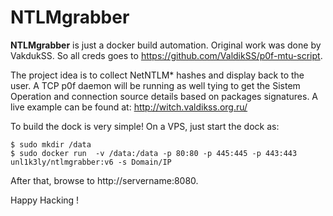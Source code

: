 # NTLMgrabber

**NTLMgrabber** is just a docker build automation. Original work was done by VakdukSS. So all creds goes to https://github.com/ValdikSS/p0f-mtu-script.

The project idea is to collect NetNTLM* hashes and display back to the user. A TCP p0f daemon will be running as well tying to get the Sistem Operation and connection source details based on packages signatures. A live example can be found at: http://witch.valdikss.org.ru/

To build the dock is very simple! On a VPS, just start the dock as:

 ```
 $ sudo mkdir /data
 $ sudo docker run  -v /data:/data -p 80:80 -p 445:445 -p 443:443  unl1k3ly/ntlmgrabber:v6 -s Domain/IP
 ```
 
After that, browse to http://servername:8080.

Happy Hacking !
